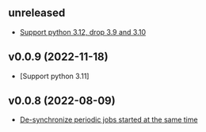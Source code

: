 ## unreleased

* [Support python 3.12, drop 3.9 and 3.10](https://github.com/anna-money/aio-background/pull/231)


## v0.0.9 (2022-11-18)

* [Support python 3.11]


## v0.0.8 (2022-08-09)

* [De-synchronize periodic jobs started at the same time](https://github.com/anna-money/aio-background/pull/128)
